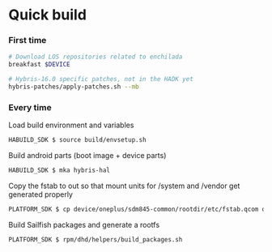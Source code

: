 
# Quick build

### First time

```sh
# Download LOS repositories related to enchilada
breakfast $DEVICE
```

```sh
# Hybris-16.0 specific patches, not in the HADK yet
hybris-patches/apply-patches.sh --mb
```

### Every time

Load build environment and variables
```sh
HABUILD_SDK $ source build/envsetup.sh
```

Build android parts (boot image + device parts)
```sh
HABUILD_SDK $ mka hybris-hal
```

Copy the fstab to out so that mount units for /system and /vendor get generated properly

```sh
PLATFORM_SDK $ cp device/oneplus/sdm845-common/rootdir/etc/fstab.qcom out/target/product/enchilada/root/
```

Build Sailfish packages and generate a rootfs

```sh
PLATFORM_SDK $ rpm/dhd/helpers/build_packages.sh
```
